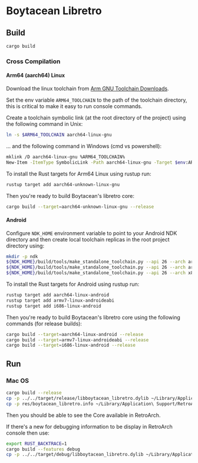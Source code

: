 # Boytacean Libretro

## Build

```bash
cargo build
```

### Cross Compilation

#### Arm64 (aarch64) Linux

Download the linux toolchain from [Arm GNU Toolchain Downloads](https://developer.arm.com/downloads/-/arm-gnu-toolchain-downloads).

Set the env variable `ARM64_TOOLCHAIN` to the path of the toolchain directory, this is critical to make it easy to run console commands.

Create a toolchain symbolic link (at the root directory of the project) using the following command in Unix:

```bash
ln -s $ARM64_TOOLCHAIN aarch64-linux-gnu
```

... and the following command in Windows (cmd vs powershell):

```bash
mklink /D aarch64-linux-gnu %ARM64_TOOLCHAIN%
New-Item -ItemType SymbolicLink -Path aarch64-linux-gnu -Target $env:ARM64_TOOLCHAIN
```

To install the Rust targets for Arm64 Linux using rustup run:

```bash
rustup target add aarch64-unknown-linux-gnu
```

Then you're ready to build Boytacean's libretro core:

```bash
cargo build --target=aarch64-unknown-linux-gnu --release
```

#### Android

Configure `NDK_HOME` environment variable to point to your Android NDK directory and then create local toolchain replicas in the root project directory using:

```bash
mkdir -p ndk
${NDK_HOME}/build/tools/make_standalone_toolchain.py --api 26 --arch arm64 --install-dir ndk/arm64
${NDK_HOME}/build/tools/make_standalone_toolchain.py --api 26 --arch arm --install-dir ndk/arm
${NDK_HOME}/build/tools/make_standalone_toolchain.py --api 26 --arch x86 --install-dir ndk/x86
```

To install the Rust targets for Android using rustup run:

```bash
rustup target add aarch64-linux-android
rustup target add armv7-linux-androideabi
rustup target add i686-linux-android
```

Then you're ready to build Boytacean's libretro core using the following commands (for release builds):

```bash
cargo build --target=aarch64-linux-android --release
cargo build --target=armv7-linux-androideabi --release
cargo build --target=i686-linux-android --release
```

## Run

### Mac OS

```bash
cargo build --release
cp -p ../../target/release/libboytacean_libretro.dylib ~/Library/Application\ Support/RetroArch/cores/boytacean_libretro.dylib
cp -p res/boytacean_libretro.info ~/Library/Application\ Support/RetroArch/info/boytacean_libretro.info
```

Then you should be able to see the Core available in RetroArch.

If there's a new for debugging information to be display in RetroArch console then use:

```bash
export RUST_BACKTRACE=1
cargo build --features debug
cp -p ../../target/debug/libboytacean_libretro.dylib ~/Library/Application\ Support/RetroArch/cores/boytacean_libretro.dylib
```
